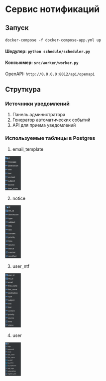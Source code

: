 # Сервис нотификаций



## Запуск
`docker-compose -f docker-compose-app.yml up`
#### Шедулер: `python schedule/scheduler.py`
#### Консьюмер: `src/worker/worker.py`


OpenAPI: `http://0.0.0.0:8012/api/openapi`

## Струткура
### Источники уведомлений
1. Панель администратора
2. Генератор автоматических событий
3. API для приема уведомлений

### Используемые таблицы в Postgres
1. email_template

<img src="images/email_template.png" alt="Alt text" title="Optional title" style="display: inline-block; margin: 0 auto; max-width: 50px">


2. notice

<img src="images/notice.png" alt="Alt text" title="Optional title" style="display: inline-block; margin: 0 auto; max-width: 50px">

3. user_ntf

<img src="images/user_ntf.png" alt="Alt text" title="Optional title" style="display: inline-block; margin: 0 auto; max-width: 50px">

4. user

<img src="images/user.png" alt="Alt text" title="Optional title" style="display: inline-block; margin: 0 auto; max-width: 50px">






